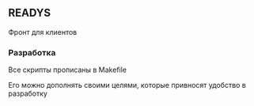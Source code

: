 ## READYS

Фронт для клиентов

### Разработка

Все скрипты прописаны в Makefile

Его можно дополнять своими целями, которые привносят удобство в разработку